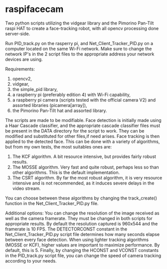 # raspifacecam
Two python scripts utilizing the vidgear library and the Pimorino Pan-Tilt raspi HAT to create a face-tracking robot, with all opencv processing done server-side.

Run PID_track.py on the rasperry pi, and Net_Client_Tracker_PID.py on a computer located on the same Wi-Fi network.
Make sure to change the network IP's in the 2 script files to the appropriate address your network devices are using.


Requirements:
1) opencv2,
2) vidgear,
3) the simple_pid library,
4) a raspberry pi (preferably edition 4) with Wi-Fi capability,
5) a raspberry pi camera (scripts tested with the official camera V2) and assorted libraries (picamera[array]),
6) the Pimorino Pan-Tilt hat and assorted library.



The scripts are made to be modifiable. Face detection is initially made using a Haar Cascade classifier, and the appropriate cascade classifier files must be present in the DATA directory for the script to work. They can be modified and substituted for other files,if need arises.
Face tracking is then applied to the detected face. This can be done with a variety of algorithms, but from my own tests, the most suitables ones are:

1) The KCF algorithm. A bit resource intensive, but provides fairly robust results.
2) The MOSSE algorithm. Very fast and quite robust, perhaps less so than other algorithms. This is the default implementation.
3) The CSRT algorithm. By far the most robust algorithm, it is very resource intensive and is not recommended, as it induces severe delays in the video stream.

You can choose between these algorithms by changing the track_create() function in the Net_Client_Tracker_PID.py file.

Additional options: You can change the resolution of the image received as well as the camera framerate. They must be changed in both scripts for appropriate results.
By default the resolution captured is 960x544 and the framerate is 10 FPS.
The DETECTORCONST constant in the Net_Client_Tracker_PID.py script file determines how many seconds elapse between every face detection. When using lighter tracking algorithms (MOSSE or KCF), higher values are important to maximize performance. By default, this is 5.
Finally, by changing the HCONST and VCONST constants in the PID_track.py script file, you can change the speed of camera tracking according to your needs.
